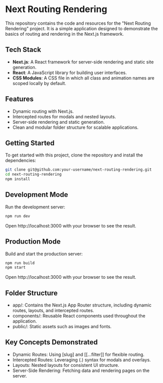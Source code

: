 # Next Routing Rendering

This repository contains the code and resources for the "Next Routing Rendering" project. It is a simple application designed to demonstrate the basics of routing and rendering in the Next.js framework.

## Tech Stack

- **Next.js**: A React framework for server-side rendering and static site generation.
- **React**: A JavaScript library for building user interfaces.
- **CSS Modules**: A CSS file in which all class and animation names are scoped locally by default.

## Features

- Dynamic routing with Next.js.
- Intercepted routes for modals and nested layouts.
- Server-side rendering and static generation.
- Clean and modular folder structure for scalable applications.

## Getting Started

To get started with this project, clone the repository and install the dependencies:

```bash
git clone git@github.com:your-username/next-routing-rendering.git
cd next-routing-rendering
npm install
```

## Development Mode

Run the development server:

```bash
npm run dev
```

Open http://localhost:3000 with your browser to see the result.

## Production Mode

Build and start the production server:

```bash
npm run build
npm start
```

Open http://localhost:3000 with your browser to see the result.

## Folder Structure

- app/: Contains the Next.js App Router structure, including dynamic routes, layouts, and intercepted routes.
- components/: Reusable React components used throughout the application.
- public/: Static assets such as images and fonts.

## Key Concepts Demonstrated

- Dynamic Routes: Using [slug] and [[...filter]] for flexible routing.
- Intercepted Routes: Leveraging (.) syntax for modals and overlays.
- Layouts: Nested layouts for consistent UI structure.
- Server-Side Rendering: Fetching data and rendering pages on the server.
